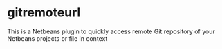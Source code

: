 # gitremoteurl
This is a Netbeans plugin to quickly access remote Git repository of your Netbeans projects or file in context
